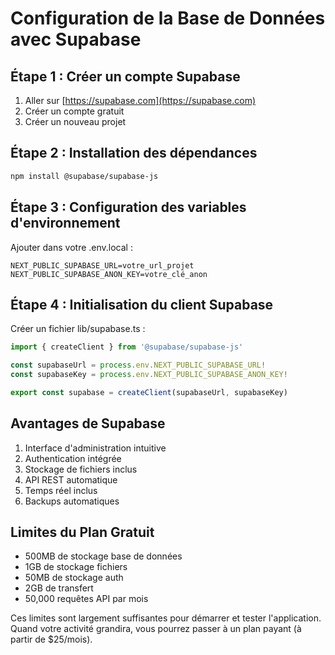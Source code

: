 # Configuration de la Base de Données avec Supabase

## Étape 1 : Créer un compte Supabase
1. Aller sur [https://supabase.com](https://supabase.com)
2. Créer un compte gratuit
3. Créer un nouveau projet

## Étape 2 : Installation des dépendances
```bash
npm install @supabase/supabase-js
```

## Étape 3 : Configuration des variables d'environnement
Ajouter dans votre .env.local :
```
NEXT_PUBLIC_SUPABASE_URL=votre_url_projet
NEXT_PUBLIC_SUPABASE_ANON_KEY=votre_clé_anon
```

## Étape 4 : Initialisation du client Supabase
Créer un fichier lib/supabase.ts :
```typescript
import { createClient } from '@supabase/supabase-js'

const supabaseUrl = process.env.NEXT_PUBLIC_SUPABASE_URL!
const supabaseKey = process.env.NEXT_PUBLIC_SUPABASE_ANON_KEY!

export const supabase = createClient(supabaseUrl, supabaseKey)
```

## Avantages de Supabase
1. Interface d'administration intuitive
2. Authentication intégrée
3. Stockage de fichiers inclus
4. API REST automatique
5. Temps réel inclus
6. Backups automatiques

## Limites du Plan Gratuit
- 500MB de stockage base de données
- 1GB de stockage fichiers
- 50MB de stockage auth
- 2GB de transfert
- 50,000 requêtes API par mois

Ces limites sont largement suffisantes pour démarrer et tester l'application. Quand votre activité grandira, vous pourrez passer à un plan payant (à partir de $25/mois).
